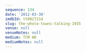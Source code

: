 ```yaml
---
sequence: 134
date: '2012-03-30'
imdbId: tt0027214
slug: the-whole-towns-talking-1935
venue: null
venueNotes: null
medium: TCM HD
mediumNotes: null
---
```



